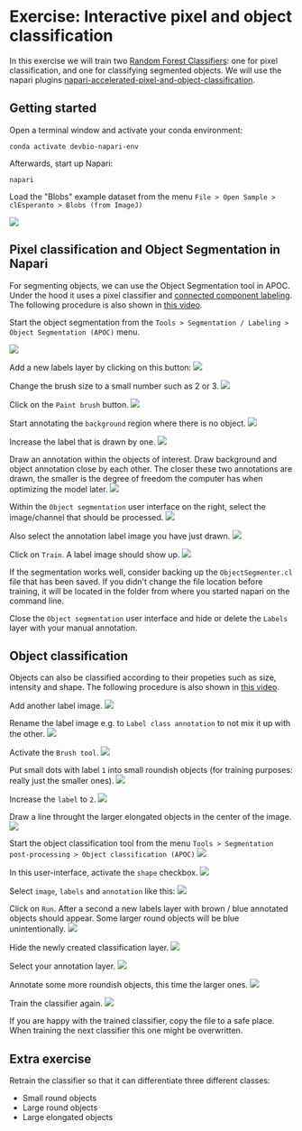 # Exercise: Interactive pixel and object classification

In this exercise we will train two [Random Forest Classifiers](https://en.wikipedia.org/wiki/Random_forest): 
one for pixel classification, and one for classifying segmented objects. 
We will use the napari plugins [napari-accelerated-pixel-and-object-classification](https://www.napari-hub.org/plugins/napari-accelerated-pixel-and-object-classification).

## Getting started

Open a terminal window and activate your conda environment:

```
conda activate devbio-napari-env
```

Afterwards, start up Napari:

```
napari
```

Load the "Blobs" example dataset from the menu `File > Open Sample > clEsperanto > Blobs (from ImageJ)`

![](apoc1.png)

## Pixel classification and Object Segmentation in Napari

For segmenting objects, we can use the Object Segmentation tool in APOC. Under the hood it uses a pixel classifier and [connected component labeling](https://en.wikipedia.org/wiki/Connected-component_labeling). 
The following procedure is also shown in [this video](https://github.com/BiAPoL/Image-data-science-with-Python-and-Napari-EPFL2022/raw/main/docs/day3a_machine_learning_apoc/apoc_object_segmentation.mp4).

Start the object segmentation from the `Tools > Segmentation / Labeling > Object Segmentation (APOC)` menu.

![](apoc2.png)

Add a new labels layer by clicking on this button:
![](apoc3.png)

Change the brush size to a small number such as 2 or 3.
![](apoc4.png)

Click on the `Paint brush` button.
![](apoc5.png)

Start annotating the `background` region where there is no object.
![](apoc6.png)

Increase the label that is drawn by one.
![](apoc7.png)

Draw an annotation within the objects of interest. Draw background and object annotation close by each other. The closer these two annotations are drawn, the smaller is the degree of freedom the computer has when optimizing the model later.
![](apoc8.png)

Within the `Object segmentation` user interface on the right, select the image/channel that should be processed.
![](apoc9.png)

Also select the annotation label image you have just drawn.
![](apoc10.png)

Click on `Train`. A label image should show up.
![](apoc11.png)

If the segmentation works well, consider backing up the `ObjectSegmenter.cl` file that has been saved. If you didn't change the file location before training, it will be located in the folder from where you started napari on the command line.

Close the `Object segmentation` user interface and hide or delete the `Labels` layer with your manual annotation.

## Object classification
Objects can also be classified according to their propeties such as size, intensity and shape.
The following procedure is also shown in [this video](https://github.com/BiAPoL/Image-data-science-with-Python-and-Napari-EPFL2022/raw/main/docs/day3a_machine_learning_apoc/apoc_object_classification.mp4).

Add another label image.
![](apoc21.png)

Rename the label image e.g. to `Label class annotation` to not mix it up with the other.
![](apoc22.png)

Activate the `Brush tool`.
![](apoc23.png)

Put small dots with label `1` into small roundish objects (for training purposes: really just the smaller ones).
![](apoc24.png)

Increase the `label` to `2`.
![](apoc25.png)

Draw a line throught the larger elongated objects in the center of the image.
![](apoc26.png)

Start the object classification tool from the menu `Tools > Segmentation post-processing > Object classification (APOC)`
![](apoc27.png)

In this user-interface, activate the `shape` checkbox.
![](apoc28.png)

Select `image`, `labels` and `annotation` like this:
![](apoc29.png)

Click on `Run`. After a second a new labels layer with brown / blue annotated objects should appear. Some larger round objects will be blue unintentionally.
![](apoc30.png)

Hide the newly created classification layer.
![](apoc31.png)

Select your annotation layer.
![](apoc32.png)

Annotate some more roundish objects, this time the larger ones.
![](apoc33.png)

Train the classifier again.
![](apoc34.png)

If you are happy with the trained classifier, copy the file to a safe place. When training the next classifier this one might be overwritten.

## Extra exercise
Retrain the classifier so that it can differentiate three different classes:
* Small round objects
* Large round objects
* Large elongated objects
